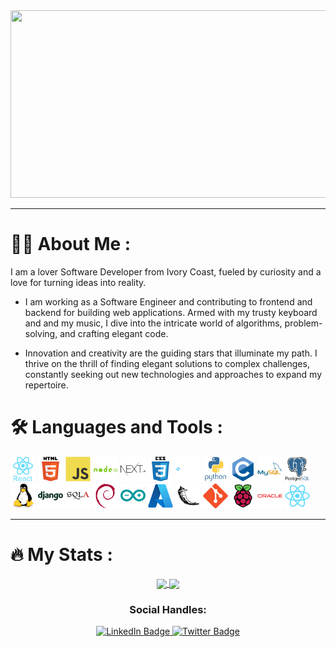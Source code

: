 </div>
<div align='center'>
  <img src='https://cdn.videoplasty.com/animation/chill-coding-programming-lo-fi-animation-stock-animation-21874-1280x720.jpg?1607096344' width='1000' height='300'/>
</div>

---

# :man_technologist: About Me :
I am a lover Software Developer from Ivory Coast, fueled by curiosity and a love for turning ideas into reality.

-  I am working as a Software Engineer and contributing to frontend and backend for building web applications. Armed with my trusty keyboard and and my music, I dive into the intricate world of algorithms, problem-solving, and crafting elegant code.

-  Innovation and creativity are the guiding stars that illuminate my path. I thrive on the thrill of finding elegant solutions to complex challenges, constantly seeking out new technologies and approaches to expand my repertoire.





# :hammer_and_wrench: Languages and Tools :
<div>
  <img src='https://github.com/devicons/devicon/blob/master/icons/react/react-original-wordmark.svg' width='40' height='40'/>
  <img src='https://github.com/devicons/devicon/blob/master/icons/html5/html5-original-wordmark.svg' width='40' height='40'/>
  <img src='https://github.com/devicons/devicon/blob/master/icons/javascript/javascript-original.svg' width='40' height='40'/>
  <img src='https://github.com/devicons/devicon/blob/master/icons/nodejs/nodejs-plain-wordmark.svg' width='40' height='40'/>
  <img src='https://github.com/devicons/devicon/blob/master/icons/nextjs/nextjs-original-wordmark.svg' width='40' height='40'/>
  <img src='https://github.com/devicons/devicon/blob/master/icons/css3/css3-original-wordmark.svg' width='40' height='40'/>
  <img src='https://github.com/devicons/devicon/blob/master/icons/tailwindcss/tailwindcss-original-wordmark.svg' width='40' height='40'/>
  <img src='https://github.com/devicons/devicon/blob/master/icons/python/python-original-wordmark.svg' width='40' height='40'/>
  <img src='https://github.com/devicons/devicon/blob/master/icons/c/c-original.svg' width='40' height='40'/>
  <img src='https://github.com/devicons/devicon/blob/master/icons/mysql/mysql-original-wordmark.svg' width='40' height='40'/>
  <img src='https://github.com/devicons/devicon/blob/master/icons/postgresql/postgresql-original-wordmark.svg' width='40' height='40'/>
  <img src='https://github.com/devicons/devicon/blob/master/icons/linux/linux-original.svg' width='40' height='40'/>
  <img src='https://github.com/devicons/devicon/blob/master/icons/django/django-plain-wordmark.svg' width='40' height='40'/>
<img src='https://github.com/devicons/devicon/blob/master/icons/sqlalchemy/sqlalchemy-original.svg' width='40' height='40'/>
<img src='https://github.com/devicons/devicon/blob/master/icons/debian/debian-original.svg'  width='40' height='40'/>
<img src='https://github.com/devicons/devicon/blob/master/icons/arduino/arduino-original.svg' width='40' height='40'/>
<img src='https://github.com/devicons/devicon/blob/master/icons/azure/azure-original.svg' width='40' height='40'/>
<img src='https://github.com/devicons/devicon/blob/master/icons/flask/flask-original.svg' width='40' height='40'/>
<img src='https://github.com/devicons/devicon/blob/master/icons/git/git-original.svg' width='40' height='40'/>
<img src='https://github.com/devicons/devicon/blob/master/icons/raspberrypi/raspberrypi-original.svg' width='40' height='40'/>
<img src='https://github.com/devicons/devicon/blob/master/icons/oracle/oracle-original.svg' width='40' height='40'/>
<img src='https://github.com/devicons/devicon/blob/master/icons/react/react-original.svg' width='40' height='40'/>

</div>

---

# :fire: My Stats :

<div align="center">
<a href="https://github-readme-streak-stats.herokuapp.com">
  <img height="180px" align="center" src="https://github-readme-streak-stats.herokuapp.com/?user=adamsbola&theme=dracula&background=0d1117&ring_color=fb607f" />
</a>
<a href="https://github.com/anuraghazra/convoychat" align="center">
  <img height="180px" align="center" src="https://github-readme-stats.vercel.app/api/top-langs/?username=adamsbola&langs_count=6&ring_color=fb607f&theme=dracula&bg_color=0d1117&layout=compact&text_bold=true" />
</a>
 </div>












<div align="center"><h3><b>Social Handles:</b></h3></div>
  <div align="center" id="badges">
    <a href="https://www.linkedin.com/in/bola-adama-tiessia-a52978202" target="_blank">
      <img src="https://img.shields.io/badge/LinkedIn-blue?style=for-the-badge&logo=linkedin&logoColor=pink" alt="LinkedIn Badge"/>
    </a>
    </a>
    <a href="https://twitter.com/TiessiaA" target="_blank">
      <img src="https://img.shields.io/badge/Twitter-blue?style=for-the-badge&logo=twitter&logoColor=pink" alt="Twitter Badge"/>
    </a>
</div>
<div="center">
<a href="https://komarev.com" color="black" >
<img src='https://komarev.com/ghpvc/?username=MercyKorir&style=flat-square&color=blue' alt='' />
</a>
<div>
